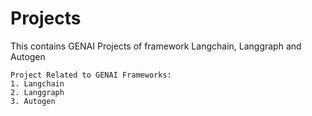 # Projects
This contains GENAI Projects of framework Langchain, Langgraph and Autogen

```
Project Related to GENAI Frameworks:
1. Langchain
2. Langgraph
3. Autogen

```
